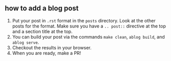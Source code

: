 ## how to add a blog post

1. Put your post in `.rst` format in the `posts` directory. Look at the other posts for the format. 
   Make sure you have a `.. post::` directive at the top and a section title at the top.
2. You can build your post via the commands `make clean`, `ablog build`, and `ablog serve`.
3. Checkout the results in your browser.
4. When you are ready, make a PR!
